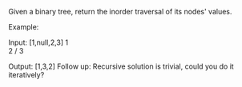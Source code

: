 Given a binary tree, return the inorder traversal of its nodes' values.

Example:

Input: [1,null,2,3]
1
\
 2
/
3

Output: [1,3,2]
Follow up: Recursive solution is trivial, could you do it iteratively?
